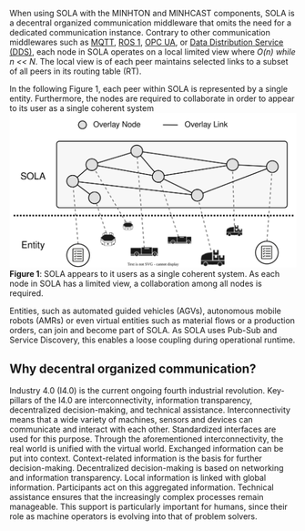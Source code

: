 When using SOLA with the MINHTON and MINHCAST components, SOLA is a decentral organized communication middleware that omits the need for a dedicated communication instance.
Contrary to other communication middlewares such as [MQTT](https://mqtt.org/), [ROS 1](https://www.ros.org/), [OPC UA](https://opcfoundation.org/about/opc-technologies/opc-ua/), or [Data Distribution Service (DDS)](https://www.dds-foundation.org/what-is-dds-3/), each node in SOLA operates on a local limited view where *O(n) while n << N*.
The local view is of each peer maintains selected links to a subset of all peers in its routing table (RT).

In the following Figure 1, each peer within SOLA is represented by a single entity. 
Furthermore, the nodes are required to collaborate in order to appear to its user as a single coherent system
![SOLA](../img/sola_app.svg)
**Figure 1**: SOLA appears to it users as a single coherent system. As each node in SOLA has a limited view, a collaboration among all nodes is required.

Entities, such as automated guided vehicles (AGVs), autonomous mobile robots (AMRs) or even virtual entities such as material flows or a production orders, can join and become part of SOLA.
As SOLA uses Pub-Sub and Service Discovery, this enables a loose coupling during operational runtime.

## Why decentral organized communication?

Industry 4.0 (I4.0) is the current ongoing fourth industrial revolution.
Key-pillars of the I4.0 are interconnectivity, information transparency, decentralized decision-making, and technical assistance.
Interconnectivity means that a wide variety of machines, sensors and devices can communicate and interact with each other.
Standardized interfaces are used for this purpose.
Through the aforementioned interconnectivity, the real world is unified with the virtual world.
Exchanged information can be put into context.
Context-related information is the basis for further decision-making.
Decentralized decision-making is based on networking and information transparency.
Local information is linked with global information.
Participants act on this aggregated information.
Technical assistance ensures that the increasingly complex processes remain manageable.
This support is particularly important for humans, since their role as machine operators is evolving into that of problem solvers.
